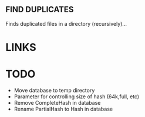 ## FIND DUPLICATES

Finds duplicated files in a directory (recursively)...

# LINKS

# TODO
* Move database to temp directory
* Parameter for controlling size of hash (64k,full, etc)
* Remove CompleteHash in database
* Rename PartialHash to Hash in database